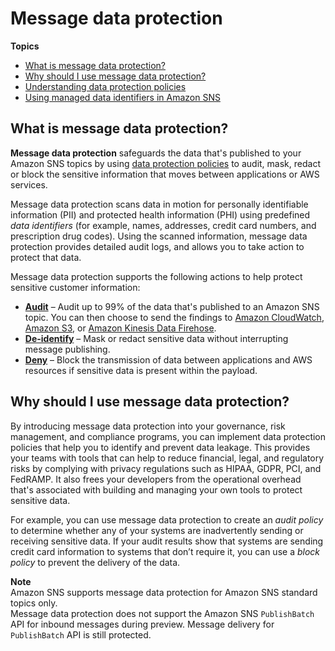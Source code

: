 # Message data protection<a name="message-data-protection"></a>

**Topics**
+ [What is message data protection?](#what-is-message-data-protection)
+ [Why should I use message data protection?](#why-use-message-data-protection)
+ [Understanding data protection policies](sns-message-data-protection-policies.md)
+ [Using managed data identifiers in Amazon SNS](sns-message-data-protection-data-identifiers.md)

## What is message data protection?<a name="what-is-message-data-protection"></a>

**Message data protection** safeguards the data that's published to your Amazon SNS topics by using [data protection policies](sns-message-data-protection-policies.md) to audit, mask, redact or block the sensitive information that moves between applications or AWS services\.

Message data protection scans data in motion for personally identifiable information \(PII\) and protected health information \(PHI\) using predefined *data identifiers* \(for example, names, addresses, credit card numbers, and prescription drug codes\)\. Using the scanned information, message data protection provides detailed audit logs, and allows you to take action to protect that data\.

Message data protection supports the following actions to help protect sensitive customer information:
+ [**Audit**](sns-message-data-protection-operations.md#statement-operation-json-properties-audit) – Audit up to 99% of the data that's published to an Amazon SNS topic\. You can then choose to send the findings to [Amazon CloudWatch](https://docs.aws.amazon.com/AmazonCloudWatch/latest/monitoring/WhatIsCloudWatch.html), [Amazon S3](https://docs.aws.amazon.com/AmazonS3/latest/userguide/Welcome.html), or [Amazon Kinesis Data Firehose](https://docs.aws.amazon.com/firehose/latest/dev/what-is-this-service.html)\.
+ [**De\-identify**](sns-message-data-protection-operations.md#statement-operation-json-properties-deidentify) – Mask or redact sensitive data without interrupting message publishing\.
+ [**Deny**](sns-message-data-protection-operations.md#statement-operation-json-properties-deny) – Block the transmission of data between applications and AWS resources if sensitive data is present within the payload\.

## Why should I use message data protection?<a name="why-use-message-data-protection"></a>

By introducing message data protection into your governance, risk management, and compliance programs, you can implement data protection policies that help you to identify and prevent data leakage\. This provides your teams with tools that can help to reduce financial, legal, and regulatory risks by complying with privacy regulations such as HIPAA, GDPR, PCI, and FedRAMP\. It also frees your developers from the operational overhead that's associated with building and managing your own tools to protect sensitive data\.

For example, you can use message data protection to create an *audit policy* to determine whether any of your systems are inadvertently sending or receiving sensitive data\. If your audit results show that systems are sending credit card information to systems that don’t require it, you can use a *block policy* to prevent the delivery of the data\. 

**Note**  
Amazon SNS supports message data protection for Amazon SNS standard topics only\.  
Message data protection does not support the Amazon SNS `PublishBatch` API for inbound messages during preview\. Message delivery for `PublishBatch` API is still protected\.